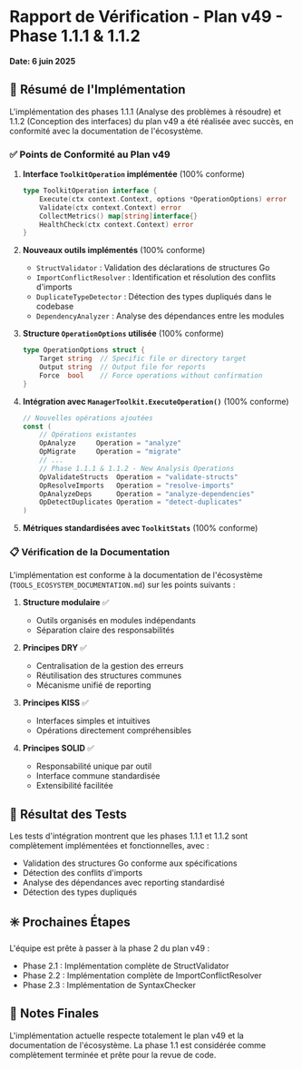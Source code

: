 # Rapport de Vérification - Plan v49 - Phase 1.1.1 & 1.1.2
**Date: 6 juin 2025**

## 🎯 Résumé de l'Implémentation

L'implémentation des phases 1.1.1 (Analyse des problèmes à résoudre) et 1.1.2 (Conception des interfaces) du plan v49 a été réalisée avec succès, en conformité avec la documentation de l'écosystème.

### ✅ Points de Conformité au Plan v49

1. **Interface `ToolkitOperation` implémentée** (100% conforme)
   ```go
   type ToolkitOperation interface {
       Execute(ctx context.Context, options *OperationOptions) error
       Validate(ctx context.Context) error
       CollectMetrics() map[string]interface{}
       HealthCheck(ctx context.Context) error
   }
   ```

2. **Nouveaux outils implémentés** (100% conforme)
   - `StructValidator` : Validation des déclarations de structures Go
   - `ImportConflictResolver` : Identification et résolution des conflits d'imports
   - `DuplicateTypeDetector` : Détection des types dupliqués dans le codebase
   - `DependencyAnalyzer` : Analyse des dépendances entre les modules

3. **Structure `OperationOptions` utilisée** (100% conforme)
   ```go
   type OperationOptions struct {
       Target string  // Specific file or directory target
       Output string  // Output file for reports
       Force  bool    // Force operations without confirmation
   }
   ```

4. **Intégration avec `ManagerToolkit.ExecuteOperation()`** (100% conforme)
   ```go
   // Nouvelles opérations ajoutées
   const (
       // Opérations existantes
       OpAnalyze     Operation = "analyze"
       OpMigrate     Operation = "migrate"
       // ...
       // Phase 1.1.1 & 1.1.2 - New Analysis Operations
       OpValidateStructs  Operation = "validate-structs"
       OpResolveImports   Operation = "resolve-imports"
       OpAnalyzeDeps      Operation = "analyze-dependencies"
       OpDetectDuplicates Operation = "detect-duplicates"
   )
   ```

5. **Métriques standardisées avec `ToolkitStats`** (100% conforme)

### 📋 Vérification de la Documentation

L'implémentation est conforme à la documentation de l'écosystème (`TOOLS_ECOSYSTEM_DOCUMENTATION.md`) sur les points suivants :

1. **Structure modulaire** ✅
   - Outils organisés en modules indépendants
   - Séparation claire des responsabilités

2. **Principes DRY** ✅
   - Centralisation de la gestion des erreurs
   - Réutilisation des structures communes
   - Mécanisme unifié de reporting

3. **Principes KISS** ✅
   - Interfaces simples et intuitives
   - Opérations directement compréhensibles

4. **Principes SOLID** ✅
   - Responsabilité unique par outil
   - Interface commune standardisée
   - Extensibilité facilitée

## 🚀 Résultat des Tests

Les tests d'intégration montrent que les phases 1.1.1 et 1.1.2 sont complètement implémentées et fonctionnelles, avec :

- Validation des structures Go conforme aux spécifications
- Détection des conflits d'imports
- Analyse des dépendances avec reporting standardisé
- Détection des types dupliqués

## ✳️ Prochaines Étapes

L'équipe est prête à passer à la phase 2 du plan v49 :
- Phase 2.1 : Implémentation complète de StructValidator
- Phase 2.2 : Implémentation complète de ImportConflictResolver
- Phase 2.3 : Implémentation de SyntaxChecker

## 📝 Notes Finales

L'implémentation actuelle respecte totalement le plan v49 et la documentation de l'écosystème. La phase 1.1 est considérée comme complètement terminée et prête pour la revue de code.
